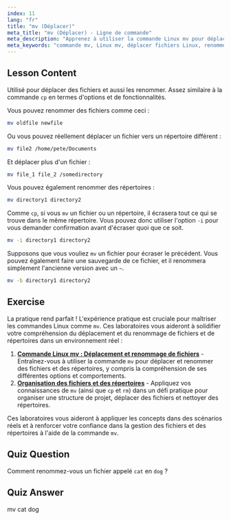 ```yaml
---
index: 11
lang: "fr"
title: "mv (Déplacer)"
meta_title: "mv (Déplacer) - Ligne de commande"
meta_description: "Apprenez à utiliser la commande Linux mv pour déplacer et renommer des fichiers/répertoires. Comprenez ses options et évitez les écrasements. Commencez votre parcours Linux !"
meta_keywords: "commande mv, Linux mv, déplacer fichiers Linux, renommer fichiers Linux, tutoriel Linux, débutant, guide Linux"
---
```


## Lesson Content

Utilisé pour déplacer des fichiers et aussi les renommer. Assez similaire à la commande `cp` en termes d'options et de fonctionnalités.

Vous pouvez renommer des fichiers comme ceci :

```bash
mv oldfile newfile
```

Ou vous pouvez réellement déplacer un fichier vers un répertoire différent :

```bash
mv file2 /home/pete/Documents
```

Et déplacer plus d'un fichier :

```bash
mv file_1 file_2 /somedirectory
```

Vous pouvez également renommer des répertoires :

```bash
mv directory1 directory2
```

Comme `cp`, si vous `mv` un fichier ou un répertoire, il écrasera tout ce qui se trouve dans le même répertoire. Vous pouvez donc utiliser l'option `-i` pour vous demander confirmation avant d'écraser quoi que ce soit.

```bash
mv -i directory1 directory2
```

Supposons que vous vouliez `mv` un fichier pour écraser le précédent. Vous pouvez également faire une sauvegarde de ce fichier, et il renommera simplement l'ancienne version avec un `~`.

```bash
mv -b directory1 directory2
```

## Exercise

La pratique rend parfait ! L'expérience pratique est cruciale pour maîtriser les commandes Linux comme `mv`. Ces laboratoires vous aideront à solidifier votre compréhension du déplacement et du renommage de fichiers et de répertoires dans un environnement réel :

1. **[Commande Linux mv : Déplacement et renommage de fichiers](https://labex.io/fr/labs/linux-linux-mv-command-file-moving-and-renaming-209743)** - Entraînez-vous à utiliser la commande `mv` pour déplacer et renommer des fichiers et des répertoires, y compris la compréhension de ses différentes options et comportements.
2. **[Organisation des fichiers et des répertoires](https://labex.io/fr/labs/linux-organizing-files-and-directories-387877)** - Appliquez vos connaissances de `mv` (ainsi que `cp` et `rm`) dans un défi pratique pour organiser une structure de projet, déplacer des fichiers et nettoyer des répertoires.

Ces laboratoires vous aideront à appliquer les concepts dans des scénarios réels et à renforcer votre confiance dans la gestion des fichiers et des répertoires à l'aide de la commande `mv`.

## Quiz Question

Comment renommez-vous un fichier appelé `cat` en `dog` ?

## Quiz Answer

mv cat dog